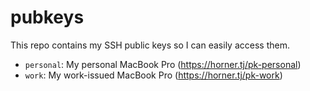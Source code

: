 # pubkeys

This repo contains my SSH public keys so I can easily access them.

- `personal`: My personal MacBook Pro (https://horner.tj/pk-personal)
- `work`: My work-issued MacBook Pro (https://horner.tj/pk-work)
